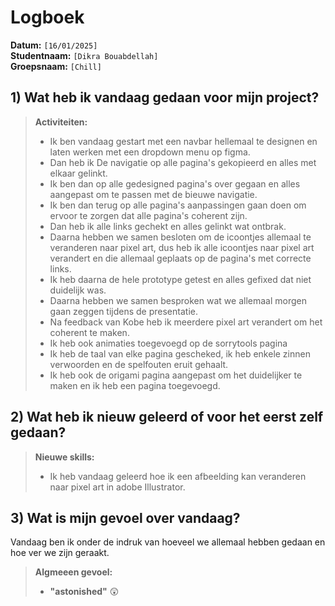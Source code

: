 # Logboek

**Datum:** `[16/01/2025]`  
**Studentnaam:** `[Dikra Bouabdellah]`  
**Groepsnaam:** `[Chill]`

## 1) Wat heb ik vandaag gedaan voor mijn project?

> **Activiteiten:**
>
> - Ik ben vandaag gestart met een navbar hellemaal te designen en laten werken met een dropdown menu op figma.
> - Dan heb ik De navigatie op alle pagina's gekopieerd en alles met elkaar gelinkt.
> - Ik ben dan op alle gedesigned pagina's over gegaan en alles aangepast om te passen met de bieuwe navigatie.
> - Ik ben dan terug op alle pagina's aanpassingen gaan doen om ervoor te zorgen dat alle pagina's coherent zijn.
> - Dan heb ik alle links gechekt en alles gelinkt wat ontbrak.
> - Daarna hebben we samen besloten om de icoontjes allemaal te veranderen naar pixel art, dus heb ik alle icoontjes naar pixel art verandert en die allemaal geplaats op de pagina's met correcte links.
> - Ik heb daarna de hele prototype getest en alles gefixed dat niet duidelijk was.
> - Daarna hebben we samen besproken wat we allemaal morgen gaan zeggen tijdens de presentatie.
> - Na feedback van Kobe heb ik meerdere pixel art verandert om het coherent te maken.
> - Ik heb ook animaties toegevoegd op de sorrytools pagina
> - Ik heb de taal van elke pagina gescheked, ik heb enkele zinnen verwoorden en de spelfouten eruit gehaalt.
> - Ik heb ook de origami pagina aangepast om het duidelijker te maken en ik heb een pagina toegevoegd.

## 2) Wat heb ik nieuw geleerd of voor het eerst zelf gedaan?

> **Nieuwe skills:**
>
> - Ik heb vandaag geleerd hoe ik een afbeelding kan veranderen naar pixel art in adobe Illustrator.

## 3) Wat is mijn gevoel over vandaag?

Vandaag ben ik onder de indruk van hoeveel we allemaal hebben gedaan en hoe ver we zijn geraakt.

> **Algmeeen gevoel:**
>
> - **"astonished"** :astonished:
